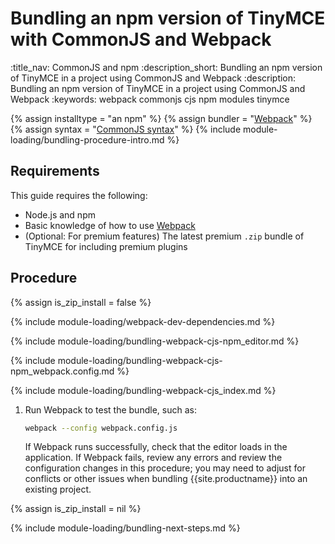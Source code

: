 # Bundling an npm version of TinyMCE with CommonJS and Webpack
:title_nav: CommonJS and npm
:description_short: Bundling an npm version of TinyMCE in a project using CommonJS and Webpack
:description: Bundling an npm version of TinyMCE in a project using CommonJS and Webpack
:keywords: webpack commonjs cjs npm modules tinymce

{% assign installtype = "an npm" %}
{% assign bundler = "[Webpack](https://webpack.js.org/)" %}
{% assign syntax = "[CommonJS syntax](http://www.commonjs.org/specs/modules/1.0/)" %}
{% include module-loading/bundling-procedure-intro.md %}

## Requirements

This guide requires the following:

- Node.js and npm
- Basic knowledge of how to use [Webpack](https://webpack.js.org/)
- (Optional: For premium features) The latest premium `.zip` bundle of TinyMCE for including premium plugins

## Procedure

{% assign is_zip_install = false %}

{% include module-loading/webpack-dev-dependencies.md %}

{% include module-loading/bundling-webpack-cjs-npm_editor.md %}

{% include module-loading/bundling-webpack-cjs-npm_webpack.config.md %}

{% include module-loading/bundling-webpack-cjs_index.md %}

1. Run Webpack to test the bundle, such as:

    ```sh
    webpack --config webpack.config.js
    ```

    If Webpack runs successfully, check that the editor loads in the application.
    If Webpack fails, review any errors and review the configuration changes in this procedure; you may need to adjust for conflicts or other issues when bundling {{site.productname}} into an existing project.

{% assign is_zip_install = nil %}

{% include module-loading/bundling-next-steps.md %}
